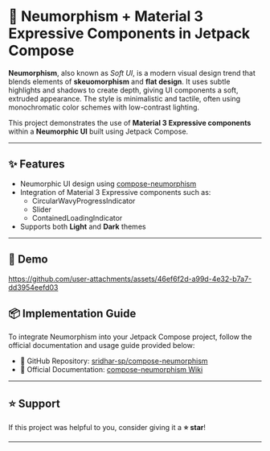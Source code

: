 # 🧊 Neumorphism + Material 3 Expressive Components in Jetpack Compose

**Neumorphism**, also known as *Soft UI*, is a modern visual design trend that blends elements of **skeuomorphism** and **flat design**. It uses subtle highlights and shadows to create depth, giving UI components a soft, extruded appearance. The style is minimalistic and tactile, often using monochromatic color schemes with low-contrast lighting.

This project demonstrates the use of **Material 3 Expressive components** within a **Neumorphic UI** built using Jetpack Compose.

---

## ✨ Features

- Neumorphic UI design using [compose-neumorphism](https://github.com/sridhar-sp/compose-neumorphism)
- Integration of Material 3 Expressive components such as:
  - CircularWavyProgressIndicator
  - Slider
  - ContainedLoadingIndicator
- Supports both **Light** and **Dark** themes

---

## 🎥 Demo



https://github.com/user-attachments/assets/46ef6f2d-a99d-4e32-b7a7-dd3954eefd03



## 📦 Implementation Guide

To integrate Neumorphism into your Jetpack Compose project, follow the official documentation and usage guide provided below:

- 📌 GitHub Repository: [sridhar-sp/compose-neumorphism](https://github.com/sridhar-sp/compose-neumorphism)  
- 📖 Official Documentation: [compose-neumorphism Wiki](https://github.com/sridhar-sp/compose-neumorphism/wiki)

---

## ⭐ Support

If this project was helpful to you, consider giving it a **⭐ star**!

---
